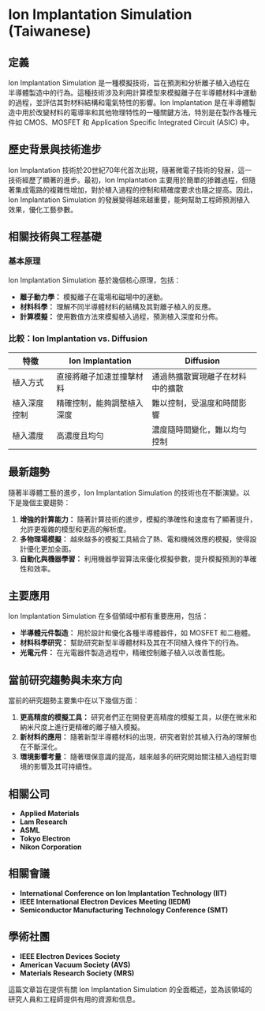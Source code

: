 # Ion Implantation Simulation (Taiwanese)

## 定義

Ion Implantation Simulation 是一種模擬技術，旨在預測和分析離子植入過程在半導體製造中的行為。這種技術涉及利用計算模型來模擬離子在半導體材料中運動的過程，並評估其對材料結構和電氣特性的影響。Ion Implantation 是在半導體製造中用於改變材料的電導率和其他物理特性的一種關鍵方法，特別是在製作各種元件如 CMOS、MOSFET 和 Application Specific Integrated Circuit (ASIC) 中。

## 歷史背景與技術進步

Ion Implantation 技術於20世紀70年代首次出現，隨著微電子技術的發展，這一技術經歷了顯著的進步。最初，Ion Implantation 主要用於簡單的掺雜過程，但隨著集成電路的複雜性增加，對於植入過程的控制和精確度要求也隨之提高。因此，Ion Implantation Simulation 的發展變得越來越重要，能夠幫助工程師預測植入效果，優化工藝參數。

## 相關技術與工程基礎

### 基本原理

Ion Implantation Simulation 基於幾個核心原理，包括：

- **離子動力學：** 模擬離子在電場和磁場中的運動。
- **材料科學：** 理解不同半導體材料的結構及其對離子植入的反應。
- **計算模擬：** 使用數值方法來模擬植入過程，預測植入深度和分佈。

### 比較：Ion Implantation vs. Diffusion

| 特徵               | Ion Implantation                     | Diffusion                           |
|-------------------|-------------------------------------|-------------------------------------|
| 植入方式           | 直接將離子加速並撞擊材料          | 通過熱擴散實現離子在材料中的擴散  |
| 植入深度控制       | 精確控制，能夠調整植入深度       | 難以控制，受溫度和時間影響        |
| 植入濃度           | 高濃度且均勻                       | 濃度隨時間變化，難以均勻控制      |

## 最新趨勢

隨著半導體工藝的進步，Ion Implantation Simulation 的技術也在不斷演變。以下是幾個主要趨勢：

1. **增強的計算能力：** 隨著計算技術的進步，模擬的準確性和速度有了顯著提升，允許更複雜的模型和更高的解析度。
2. **多物理場模擬：** 越來越多的模擬工具結合了熱、電和機械效應的模擬，使得設計優化更加全面。
3. **自動化與機器學習：** 利用機器學習算法來優化模擬參數，提升模擬預測的準確性和效率。

## 主要應用

Ion Implantation Simulation 在多個領域中都有重要應用，包括：

- **半導體元件製造：** 用於設計和優化各種半導體器件，如 MOSFET 和二極體。
- **材料科學研究：** 幫助研究新型半導體材料及其在不同植入條件下的行為。
- **光電元件：** 在光電器件製造過程中，精確控制離子植入以改善性能。

## 當前研究趨勢與未來方向

當前的研究趨勢主要集中在以下幾個方面：

1. **更高精度的模擬工具：** 研究者們正在開發更高精度的模擬工具，以便在微米和納米尺度上進行更精確的離子植入模擬。
2. **新材料的應用：** 隨著新型半導體材料的出現，研究者對於其植入行為的理解也在不斷深化。
3. **環境影響考量：** 隨著環保意識的提高，越來越多的研究開始關注植入過程對環境的影響及其可持續性。

## 相關公司

- **Applied Materials**
- **Lam Research**
- **ASML**
- **Tokyo Electron**
- **Nikon Corporation**

## 相關會議

- **International Conference on Ion Implantation Technology (IIT)**
- **IEEE International Electron Devices Meeting (IEDM)**
- **Semiconductor Manufacturing Technology Conference (SMT)**

## 學術社團

- **IEEE Electron Devices Society**
- **American Vacuum Society (AVS)**
- **Materials Research Society (MRS)**

這篇文章旨在提供有關 Ion Implantation Simulation 的全面概述，並為該領域的研究人員和工程師提供有用的資源和信息。
